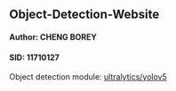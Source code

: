 ## Object-Detection-Website
#### Author: CHENG BOREY
#### SID: 11710127

Object detection module: [ultralytics/yolov5](https://github.com/ultralytics/yolov5)